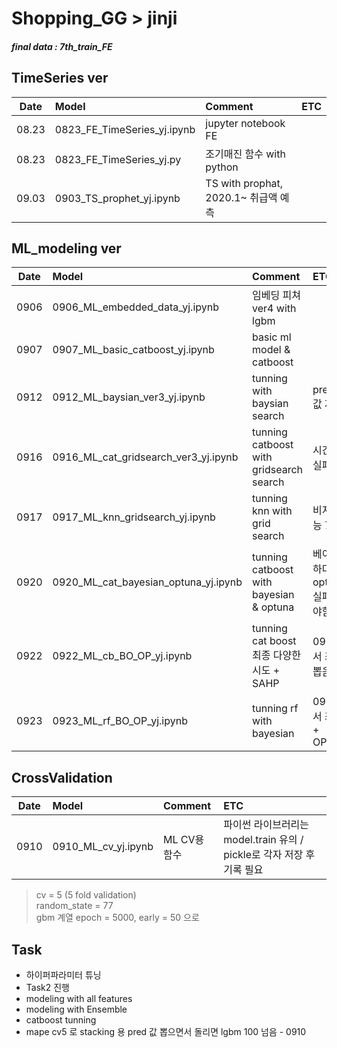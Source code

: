 # Shopping_GG > jinji
##### final data : 7th_train_FE

## TimeSeries ver  
|Date|Model|Comment|ETC|
|:---:|:---|:---|:---|  
|08.23|0823_FE_TimeSeries_yj.ipynb|jupyter notebook FE||    
|08.23|0823_FE_TimeSeries_yj.py|조기매진 함수 with python||
|09.03|0903_TS_prophet_yj.ipynb|TS with prophat, 2020.1~ 취급액 예측||  

## ML_modeling ver  
|Date|Model|Comment|ETC|
|:---:|:---|:---|:---|  
|0906|0906_ML_embedded_data_yj.ipynb|임베딩 피쳐 ver4 with lgbm||  
|0907|0907_ML_basic_catboost_yj.ipynb|basic ml model & catboost||
|0912|0912_ML_baysian_ver3_yj.ipynb|tunning with baysian search|predict 값 저장|
|0916|0916_ML_cat_gridsearch_ver3_yj.ipynb|tunning catboost with gridsearch search|시간부족 실패|
|0917|0917_ML_knn_gridsearch_yj.ipynb|tunning knn with grid search|비지도, 성능 70대|
|0920|0920_ML_cat_bayesian_optuna_yj.ipynb|tunning catboost with bayesian & optuna|베이지안 하다맘, optuna 실패 고쳐야함|
|0922|0922_ML_cb_BO_OP_yj.ipynb|tunning cat boost 최종 다양한 시도 + SAHP|0924에서 최종 값 뽑음|
|0923|0923_ML_rf_BO_OP_yj.ipynb|tunning rf with bayesian|0924에서 최종값 + OPTUNA|


## CrossValidation
|Date|Model|Comment|ETC|
|:---:|:---|:---|:---|  
|0910|0910_ML_cv_yj.ipynb|ML CV용 함수|파이썬 라이브러리는 model.train 유의 / pickle로 각자 저장 후 기록 필요|     
>cv = 5 (5 fold validation)  
>random_state = 77  
>gbm 계열 epoch = 5000, early = 50 으로  

## Task
- 하이퍼파라미터 튜닝  
- Task2 진행  
- modeling with all features  
- modeling with Ensemble  
- catboost tunning  
- mape cv5 로 stacking 용 pred 값 뽑으면서 돌리면 lgbm 100 넘음 - 0910
